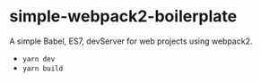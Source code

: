 # simple-webpack2-boilerplate

A simple Babel, ES7, devServer for web projects using webpack2.

- `yarn dev`
- `yarn build`
